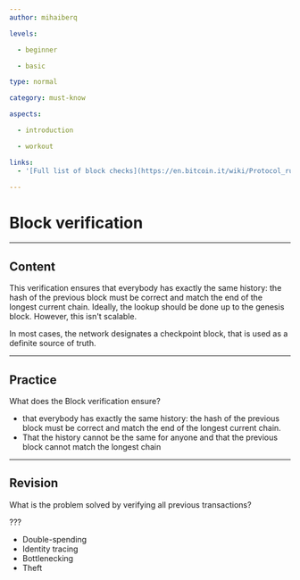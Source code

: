 ```yaml
---
author: mihaiberq

levels:

  - beginner

  - basic

type: normal

category: must-know

aspects:

  - introduction

  - workout

links:
  - '[Full list of block checks](https://en.bitcoin.it/wiki/Protocol_rules#.22block.22_messages)'

---
```

# Block verification

---
## Content
        	
This verification ensures that everybody has exactly the same history: the hash of the previous block must be correct and match the end of the longest current chain. Ideally, the lookup should be done up to the genesis block. However, this isn't scalable.
             	
In most cases, the network designates a checkpoint block, that is used as a definite source of truth.

---
## Practice

What does the Block verification ensure?

             	
*  that everybody has exactly the same history: the hash of the previous block must be correct and match the end of the longest current chain.
* That the history cannot be the same for anyone and that the previous block cannot match the longest chain

---
## Revision

What is the problem solved by verifying all previous transactions?
             	
???
             	
* Double-spending
* Identity tracing
* Bottlenecking
* Theft
